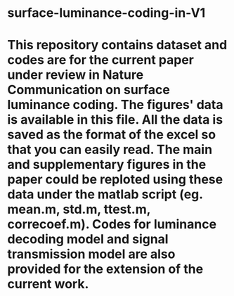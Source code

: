# surface-luminance-coding-in-V1
# This repository contains dataset and codes are for the current paper under review in Nature Communication on surface luminance coding. The figures' data is available in this file. All the data is saved as the format of the excel so that you can easily read. The main and supplementary figures in the paper could be reploted using these data under the matlab script (eg. mean.m, std.m, ttest.m, correcoef.m). Codes for luminance decoding model and signal transmission model are also provided for the extension of the current work.
